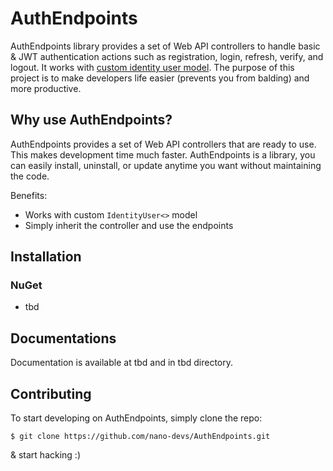 # AuthEndpoints
AuthEndpoints library provides a set of Web API controllers to handle basic & JWT authentication actions such as registration, login, refresh, verify, and logout. It works with [custom identity user model](https://docs.microsoft.com/en-us/aspnet/core/security/authentication/customize-identity-model?view=aspnetcore-6.0#model-generic-types). The purpose of this project is to make developers life easier (prevents you from balding) and more productive.

## Why use AuthEndpoints?
AuthEndpoints provides a set of Web API controllers that are ready to use. This makes development time much faster. AuthEndpoints is a library, you can easily install, uninstall, or update anytime you want without maintaining the code.

Benefits:
- Works with custom `IdentityUser<>` model
- Simply inherit the controller and use the endpoints

## Installation
### NuGet
- tbd

## Documentations
Documentation is available at tbd and in tbd directory.

## Contributing
To start developing on AuthEndpoints, simply clone the repo:
```
$ git clone https://github.com/nano-devs/AuthEndpoints.git
```
& start hacking :)
